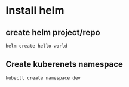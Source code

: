 # Install helm
## create helm project/repo
`helm create hello-world`

## Create kuberenets namespace
`kubectl create namespace dev`
